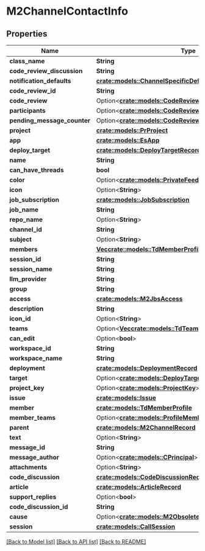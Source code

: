 # M2ChannelContactInfo

## Properties

Name | Type | Description | Notes
------------ | ------------- | ------------- | -------------
**class_name** | **String** |  | 
**code_review_discussion** | **String** |  | 
**notification_defaults** | [**crate::models::ChannelSpecificDefaults**](ChannelSpecificDefaults.md) |  | 
**code_review_id** | **String** |  | 
**code_review** | Option<[**crate::models::CodeReviewRecord**](CodeReviewRecord.md)> |  | [optional]
**participants** | Option<[**crate::models::CodeReviewParticipants**](CodeReviewParticipants.md)> |  | [optional]
**pending_message_counter** | Option<[**crate::models::CodeReviewPendingMessageCounter**](CodeReviewPendingMessageCounter.md)> |  | [optional]
**project** | [**crate::models::PrProject**](PR_Project.md) |  | 
**app** | [**crate::models::EsApp**](ES_App.md) |  | 
**deploy_target** | [**crate::models::DeployTargetRecord**](DeployTargetRecord.md) |  | 
**name** | **String** |  | 
**can_have_threads** | **bool** |  | 
**color** | Option<[**crate::models::PrivateFeedColor**](PrivateFeedColor.md)> |  | [optional]
**icon** | Option<**String**> |  | [optional]
**job_subscription** | [**crate::models::JobSubscription**](JobSubscription.md) |  | 
**job_name** | **String** |  | 
**repo_name** | Option<**String**> |  | [optional]
**channel_id** | **String** |  | 
**subject** | Option<**String**> |  | [optional]
**members** | [**Vec<crate::models::TdMemberProfile>**](TD_MemberProfile.md) |  | 
**session_id** | **String** |  | 
**session_name** | **String** |  | 
**llm_provider** | **String** |  | 
**group** | **String** |  | 
**access** | [**crate::models::M2JbsAccess**](M2JbsAccess.md) |  | 
**description** | **String** |  | 
**icon_id** | Option<**String**> |  | [optional]
**teams** | Option<[**Vec<crate::models::TdTeam>**](TD_Team.md)> |  | [optional]
**can_edit** | Option<**bool**> |  | [optional]
**workspace_id** | **String** |  | 
**workspace_name** | **String** |  | 
**deployment** | [**crate::models::DeploymentRecord**](DeploymentRecord.md) |  | 
**target** | Option<[**crate::models::DeployTargetRecord**](DeployTargetRecord.md)> |  | [optional]
**project_key** | Option<[**crate::models::ProjectKey**](ProjectKey.md)> |  | [optional]
**issue** | [**crate::models::Issue**](Issue.md) |  | 
**member** | [**crate::models::TdMemberProfile**](TD_MemberProfile.md) |  | 
**member_teams** | Option<[**crate::models::ProfileMembershipRecord**](ProfileMembershipRecord.md)> |  | [optional]
**parent** | [**crate::models::M2ChannelRecord**](M2ChannelRecord.md) |  | 
**text** | Option<**String**> |  | [optional]
**message_id** | **String** |  | 
**message_author** | Option<[**crate::models::CPrincipal**](CPrincipal.md)> |  | [optional]
**attachments** | Option<**String**> |  | [optional]
**code_discussion** | [**crate::models::CodeDiscussionRecord**](CodeDiscussionRecord.md) |  | 
**article** | [**crate::models::ArticleRecord**](ArticleRecord.md) |  | 
**support_replies** | Option<**bool**> |  | [optional]
**code_discussion_id** | **String** |  | 
**cause** | Option<[**crate::models::M2ObsoleteCause**](M2ObsoleteCause.md)> |  | [optional]
**session** | [**crate::models::CallSession**](CallSession.md) |  | 

[[Back to Model list]](../README.md#documentation-for-models) [[Back to API list]](../README.md#documentation-for-api-endpoints) [[Back to README]](../README.md)


